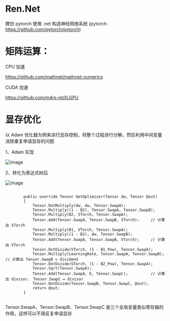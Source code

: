 # Ren.Net
模仿 pytorch 使用 .net 构造神经网络系统 (pytorch: https://github.com/pytorch/pytorch)

# 矩阵运算：
CPU 加速

https://github.com/mathnet/mathnet-numerics

CUDA 加速

https://github.com/m4rs-mt/ILGPU

# 显存优化
以 Adam 优化器为例来进行显存控制，将整个过程进行分解，然后利用中间变量消除重复申请显存的问题

1、Adam 实现

![image](https://user-images.githubusercontent.com/26969703/153588676-54976992-ff3f-4eb1-8c93-f65b6732d7d2.png)

2、转化为表达式树后

![image](https://user-images.githubusercontent.com/26969703/140619034-0bb65d69-1112-4a65-90ad-cafbc76fd8a2.png)

```

        public override Tensor GetOptimizer(Tensor dw, Tensor @out)
        {
            Tensor.DotMultiply(dw, dw, Tensor.SwapA);
            Tensor.Multiply((1 - B2), Tensor.SwapA, Tensor.SwapB);
            Tensor.Multiply(B2, STorch, Tensor.SwapA);
            Tensor.Add(Tensor.SwapA, Tensor.SwapB, STorch);     // 计算出 STorch
            Tensor.Multiply(B1, VTorch, Tensor.SwapA);
            Tensor.Multiply((1 - B1), dw, Tensor.SwapB);
            Tensor.Add(Tensor.SwapA, Tensor.SwapB, VTorch);     // 计算出 VTorch
            Tensor.DotDivide(VTorch, (1 - B1_Pow), Tensor.SwapA);
            Tensor.Multiply(LearningRate, Tensor.SwapA, Tensor.SwapB);  // 计算出 Tensor.SwapB = dividend
            Tensor.DotDivide(STorch, (1 - B2_Pow), Tensor.SwapA);
            Tensor.Sqrt(Tensor.SwapA);
            Tensor.Add(Tensor.SwapA, E, Tensor.SwapC);          // 计算出 divisor， Tensor.SwapC = divisor
            Tensor.DotDivide(Tensor.SwapB, Tensor.SwapC, @out);
            return @out;
        }
        
```

Tensor.SwapA、Tensor.SwapB、Tensor.SwapC 是三个全局变量类似寄存器的作用，这样可以不用反复申请显存
